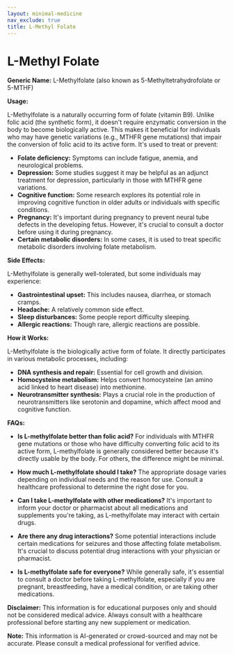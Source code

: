 ```yaml
---
layout: minimal-medicine
nav_exclude: true
title: L-Methyl Folate
---
```


# L-Methyl Folate

**Generic Name:** L-Methylfolate (also known as 5-Methyltetrahydrofolate or 5-MTHF)

**Usage:**

L-Methylfolate is a naturally occurring form of folate (vitamin B9). Unlike folic acid (the synthetic form), it doesn't require enzymatic conversion in the body to become biologically active.  This makes it beneficial for individuals who may have genetic variations (e.g., MTHFR gene mutations) that impair the conversion of folic acid to its active form.  It's used to treat or prevent:

* **Folate deficiency:**  Symptoms can include fatigue, anemia, and neurological problems.
* **Depression:** Some studies suggest it may be helpful as an adjunct treatment for depression, particularly in those with MTHFR gene variations.
* **Cognitive function:**  Some research explores its potential role in improving cognitive function in older adults or individuals with specific conditions.
* **Pregnancy:** It's important during pregnancy to prevent neural tube defects in the developing fetus.  However, it's crucial to consult a doctor before using it during pregnancy.
* **Certain metabolic disorders:** In some cases, it is used to treat specific metabolic disorders involving folate metabolism.


**Side Effects:**

L-Methylfolate is generally well-tolerated, but some individuals may experience:

* **Gastrointestinal upset:** This includes nausea, diarrhea, or stomach cramps.
* **Headache:** A relatively common side effect.
* **Sleep disturbances:**  Some people report difficulty sleeping.
* **Allergic reactions:**  Though rare, allergic reactions are possible.


**How it Works:**

L-Methylfolate is the biologically active form of folate.  It directly participates in various metabolic processes, including:

* **DNA synthesis and repair:** Essential for cell growth and division.
* **Homocysteine metabolism:**  Helps convert homocysteine (an amino acid linked to heart disease) into methionine.
* **Neurotransmitter synthesis:** Plays a crucial role in the production of neurotransmitters like serotonin and dopamine, which affect mood and cognitive function.


**FAQs:**

* **Is L-methylfolate better than folic acid?**  For individuals with MTHFR gene mutations or those who have difficulty converting folic acid to its active form, L-methylfolate is generally considered better because it's directly usable by the body.  For others, the difference might be minimal.

* **How much L-methylfolate should I take?** The appropriate dosage varies depending on individual needs and the reason for use.  Consult a healthcare professional to determine the right dose for you.

* **Can I take L-methylfolate with other medications?**  It's important to inform your doctor or pharmacist about all medications and supplements you're taking, as L-methylfolate may interact with certain drugs.

* **Are there any drug interactions?**  Some potential interactions include certain medications for seizures and those affecting folate metabolism.  It's crucial to discuss potential drug interactions with your physician or pharmacist.

* **Is L-methylfolate safe for everyone?**  While generally safe, it's essential to consult a doctor before taking L-methylfolate, especially if you are pregnant, breastfeeding, have a medical condition, or are taking other medications.


**Disclaimer:** This information is for educational purposes only and should not be considered medical advice.  Always consult with a healthcare professional before starting any new supplement or medication.


**Note:** This information is AI-generated or crowd-sourced and may not be accurate. Please consult a medical professional for verified advice.